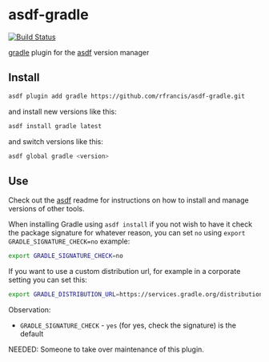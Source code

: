 # asdf-gradle

[![Build Status](https://travis-ci.org/rfrancis/asdf-gradle.svg?branch=master)](https://travis-ci.org/rfrancis/asdf-gradle)

[gradle](https://gradle.org/) plugin for the [asdf](https://github.com/asdf-vm/asdf) version manager

## Install

```sh
asdf plugin add gradle https://github.com/rfrancis/asdf-gradle.git
```

and install new versions like this:

```sh
asdf install gradle latest
```

and switch versions like this:

```sh
asdf global gradle <version>
```

## Use

Check out the [asdf](https://github.com/asdf-vm/asdf) readme for instructions on how to install and manage versions of other tools.

When installing Gradle using `asdf install` if you not wish to have it check the package signature for whatever reason, you can set `no` using `export GRADLE_SIGNATURE_CHECK=no` example:

```sh
export GRADLE_SIGNATURE_CHECK=no 
```

If you want to use a custom distribution url, for example in a corporate setting you can set this:

```sh
export GRADLE_DISTRIBUTION_URL=https://services.gradle.org/distributions
```

Observation:

* `GRADLE_SIGNATURE_CHECK` - `yes` (for yes, check the signature) is the default

NEEDED: Someone to take over maintenance of this plugin.
